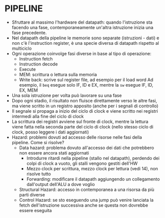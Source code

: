# PIPELINE
- Sfruttare al massimo l'hardware del datapath: quando l'istruzione sta facendo una fase, contemporaneamente un'altra istruzione inizia una fase precedente. 
- Nel datapath della pipeline le memorie sono separate (istruzioni - dati) e non c'è l'instruction register, è una specie diversa di datapath rispetto al multiciclo
- Ogni operazione coinvolge fasi diverse in base al tipo di operazione:
    - Instruction fetch
    - Instruction decode
    - Execute
    - MEM: scrittura o lettura sulla memoria
    - Write back: scrive sul register file, ad esempio per il load word
    Ad esempio, il `beq` esegue solo IF, ID e EX, mentre la `sw` esegue IF, ID, EX, MEM 
- Una sola istruzione per volta può lavorare su una fase
- Dopo ogni stadio, il risultato non fluisce direttamente verso le altre fasi, ma viene scritto in un registro apposito (anche per i segnali di controllo)
- Il segnale si propaga a inizio del ciclo di clock e viene scritto nei registri intermedi alla fine del ciclo di clock
- La scrittura dei registri avviene sul fronte di clock, mentre la lettura viene fatta nella seconda parte del ciclo di clock (nello stesso ciclo di clock, posso leggere i dati aggiornati)
- Hazard: problemi dovuti ad accesso delle risorse nelle fasi della pipeline. Come si risolve?
    - Data hazard: problema dovuto all'accesso dei dati che potrebbero non essere ancora stati aggiornati
        - Introdurre ritardi nella pipeline (stallo nel datapath), perdendo dei colpi di clock a vuoto, gli stalli vengono gestiti dell'HW
        - Mezzo clock per scrittura, mezzo clock per lettura (vedi 14), non risolve tutto
        - Forwarding: modificare il datapath aggiungendo un collegamento dall'output dell'ALU a dove voglio
    - Structural Hazard: accesso in contemporanea a una risorsa da più parti diverse
    - Control Hazard: se sto eseguendo una jump può venire lanciata la fetch dell'istruzione successiva anche se questa non dovrebbe essere eseguita